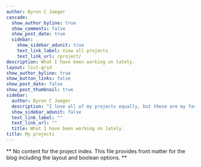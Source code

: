 ```yaml
---
author: Byron C Jaeger
cascade:
  show_author_byline: true
  show_comments: false
  show_post_date: true
  sidebar:
    show_sidebar_adunit: true
    text_link_label: View all projects
    text_link_url: /project/
description: What I have been working on lately.
layout: list-grid
show_author_byline: true
show_button_links: false
show_post_date: false
show_post_thumbnail: true
sidebar:
  author: Byron C Jaeger
  description: "I love all of my projects equally, but these are my favorites.\n"
  show_sidebar_adunit: false
  text_link_label: ""
  text_link_url: ""
  title: What I have been working on lately.
title: My projects
---
```


** No content for the project index. This file provides front matter for the blog including the layout and boolean options. **
